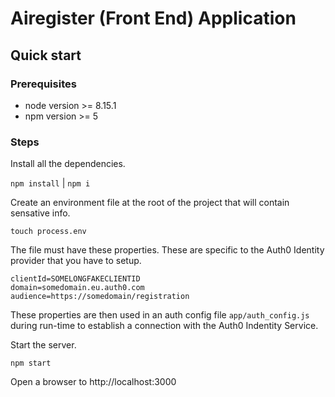 # Airegister (Front End) Application 

## Quick start
### Prerequisites
- node version >= 8.15.1
- npm version >= 5

### Steps
Install all the dependencies.

`npm install` | `npm i`

Create an environment file at the root of the project that will contain sensative info.

`touch process.env`

The file must have these properties. These are specific to the Auth0 Identity provider that you have to setup.

```
clientId=SOMELONGFAKECLIENTID
domain=somedomain.eu.auth0.com
audience=https://somedomain/registration
```
These properties are then used in an auth config file `app/auth_config.js` during run-time to establish a connection with the Auth0 Indentity Service.

Start the server.

`npm start`

Open a browser to http://localhost:3000
